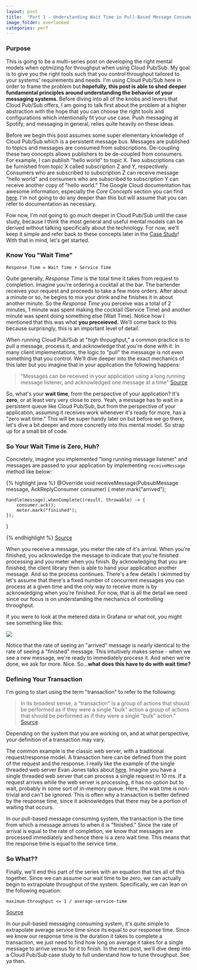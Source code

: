 ```yaml
---
layout: post
title:  "Part 1 - Understanding Wait Time in Pull-Based Message Consumers"
image_folder: overlooked
categories: perf
---
```


### Purpose

This is going to be a multi-series post on developing the right mental models when optmizing for throughput when using Cloud Pub/Sub. My goal is to give you the right tools such that you control throughput tailored to your systems' requirements and needs. I'm using Cloud Pub/Sub here in order to frame the problem but **hopefully, this post is able to shed deeper fundamental principles around understanding the behavior of your messaging systems**. Before diving into all of the knobs and levers that Cloud Pub/Sub offers, I am going to talk first about the problem at a higher abstraction with the hope that you can choose the right tools and configurations which intentionally fit your use case. Push messaging at Spotify, and messaging in general, relies quite heavily on these ideas.

Before we begin this post assumes some super elementary knowledge of Cloud Pub/Sub which is a persistent message bus. Messages are published to topics and messages are consumed from subscriptions. De-coupling these two concepts allows publishers to be de-coupled from consumers. For example, I can publish "hello world" to topic X. Two subscriptions can be furnished from topic X called subscription Z and Y, respectively. Consumers who are subscribed to subscription Z can receive message "hello world" and consumers who are subscribed to subscription Y can receive another copy of "hello world." The Google Cloud documentation has awesome information, especially the *Core Concepts* section you can find [here](https://cloud.google.com/pubsub/docs/overview). I'm not going to do any deeper than this but will assume that you can refer to documentation as necessary.

Fow now, I'm not going to go much deeper in Cloud Pub/Sub until the case study, because I think the most general and useful mental models can be derived without talking specifically about the technology. For now, we'll keep it simple and refer back to these concepts later in the [Case Study]()! With that in mind, let's get started.

### Know You "Wait Time"

```
Response Time = Wait Time + Service Time
```

Quite generally, *Response Time* is the total time it takes from request to completion. Imagine you're ordering a cocktail at the bar. The bartender receives your request and proceeds to take a few more orders. After about a minute or so, he begins to mix your drink and he finishes it in about another minute. So the *Response Time* you perceive was a total of 2 minutes, 1 minute was spent making the cocktail (Service Time) and another minute was spent doing something else (Wait Time). Notice how I mentioned that this was what **you preceieved.** We'll come back to this because surprisngly, this is an important level of detail.

When running Cloud Pub/Sub at "high throughput," a common practice is to pull a message, process it, and acknowledge that you're done with it. In many client implementations, the logic to "pull" the messasge is not even something that you control. We'll dive deeper into the exact mechanics of this later but you imagine that in your application the following happens:

> "Messages can be received in your application using a long running message listener, and acknowledged one message at a time" [Source](https://cloud.google.com/pubsub/docs/pull)

So, what's your **wait time**, from the perspective of your application? It's **zero**, or at least very very close to zero. Yeah, a message has to wait in a persistent queue like Cloud Pub/Sub, but from the perspective of your application, assuming it receives work whenever it's ready for more, has a "zero wait time." This will be super handy later on but before we go there, let's dive a bit deeper and more concretly into this mental model. So strap up for a small bit of code.

### So Your Wait Time is Zero, Huh?

Concretely, imagine you implemented "long running message listener" and messages are passed to your application by implementing `receiveMessage` method like below:

{% highlight java %}
@Override
void receiveMessage(PubsubMessage message, AckReplyConsumer consumer) {
    meter.mark("arrived");

    handle(message).whenComplete((result, throwable) -> {
        consumer.ack();
        meter.mark("finished");
    });
}

{% endhighlight %}
[Source](https://googleapis.dev/java/google-cloud-clients/latest/com/google/cloud/pubsub/v1/MessageReceiver.html)


When you receive a message, you meter the rate of it's arrival. When you're finished, you acknowledge the message to indicate that you're finished processing and you meter when you finish. By acknowledging that you are finished, the client library then is able to hand your application another message. And so the process continues. There's a few details I skimmed by let's assume that there's a fixed number of concurrent messages you can process at a given time and the only way to receive more is by acknowledging when you're finished. For now, that is all the detail we need since our focus is on understanding the mechanics of controlling throughput.

If you were to look at the metered data in Grafana or what not, you might see something like this:

<img src="{{site.baseurl}}/img/{{page.image_folder}}/arrival-vs-finished.png">

Notice that the rate of seeing an "arrived" message is nearly identical to the rate of seeing a "finished" message. This intuitively makes sense - when we see a new message, we're ready to immediately process it. And when we're done, we ask for more. Nice. So...**what does this have to do with wait time?**

### Defining Your Transaction

I'm going to start using the term "transaction" to refer to the following: 

> In its broadest sense, a "transaction" is a group of actions that should be performed as if they were a single "bulk" action a group of actions that should be performed as if they were a single "bulk" action." [Source](https://softwareengineering.stackexchange.com/questions/289139/what-is-a-transaction)

Depending on the system that you are working on, and at what perspective, your definition of a transaction may vary.

The common example is the classic web server, with a traditional request/response model. A transaction here can be defined from the point of the request and the response. I really like the example of the single threaded web server Evan Jones talks about [here](https://www.evanjones.ca/prevent-server-overload.html). Imagine you have a single threaded web server that can process a single request in 10 ms. If a request arrives while the web server is processing, it has no option but to wait, probably in some sort of in-memory queue. Here, the wait time is non-trivial and can't be ignored. This is often why a transaction is better defined by the response time, since it acknowledges that there may be a portion of waiting that occurs.

In our pull-based message consuming system, the transaction is the time from which a message arrives to when it is "finished." Since the rate of arrival is equal to the rate of completion, we know that messages are processed immediately and hence there is a zero wait time. This means that the response time is equal to the service time.

### So What??

Finally, we'll end this part of the series with an equation that ties all of this together. Since we can assume our wait time to be zero, we can actually begin to extrapolate throughput of the system. Specifically, we can lean on the following equation:

```
maximum-throughput <= 1 / average-service-time
```
[Source](https://www.speforums.com/resources/throughput-transactions-per-second-tps.60/)

In our pull-based messaging consuming system, it's quite simple to extrapolate average service time since its equal to our response time. Since we know our response time is the duration it takes to complete a transaction, we just need to find how long on average it takes for a single message to arrive versus for it to finish. In the next post, we'll dive deep into a Cloud Pub/Sub case study to full understand how to tune throughput. See ya then.